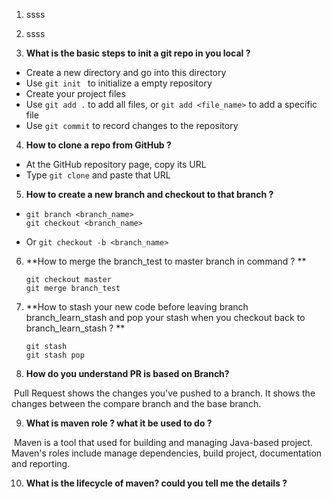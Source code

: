 1. ssss

2. ssss

3. **What is the basic steps to init a git repo in you local ?**

  - Create a new directory and go into this directory
  - Use ```git init ``` to initialize a empty repository
  - Create your project files
  - Use ```git add .``` to add all files, or ```git add <file_name>``` to add a specific file
  - Use ```git commit``` to record changes to the repository

4. **How to clone a repo from GitHub ?**

  - At the GitHub repository page, copy its URL
  - Type ```git clone``` and paste that URL   

5. **How to create a new branch and checkout to that branch ?**

  - ```
    git branch <branch_name> 
    git checkout <branch_name>
    ```

  - Or ```git checkout -b <branch_name>```

6. **How to merge the branch_test to master branch in command ? **

   ```
   git checkout master
   git merge branch_test
   ```

7. **How to stash your new code before leaving branch branch_learn_stash and pop your stash when you checkout back to branch_learn_stash ? **

   ```
   git stash
   git stash pop
   ```

8. **How do you understand PR is based on Branch?**

​		Pull Request shows the changes you've pushed to a branch. It shows the changes between 		the compare branch and the base branch. 

9. **What is maven role ? what it be used to do ?**

​		Maven is a tool that used for building and managing Java-based project. Maven's roles    		include manage dependencies, build project, documentation and reporting.

10. **What is the lifecycle of maven? could you tell me the details ?**
